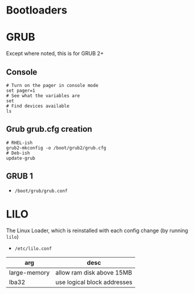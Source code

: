 # Bootloaders


# GRUB

Except where noted, this is for GRUB 2+


## Console

```shell
# Turn on the pager in console mode
set pager=1
# See what the variables are
set
# Find devices available
ls
```


## Grub grub.cfg creation

```shell
# RHEL-ish
grub2-mkconfig -o /boot/grub2/grub.cfg
# Deb-ish
update-grub
```


## GRUB 1

- `/boot/grub/grub.conf`


# LILO

The Linux Loader, which is reinstalled with each config change (by running `lilo`)

- `/etc/lilo.conf`

| arg          | desc                        |
|------------ |--------------------------- |
| large-memory | allow ram disk above 15MB   |
| lba32        | use logical block addresses |